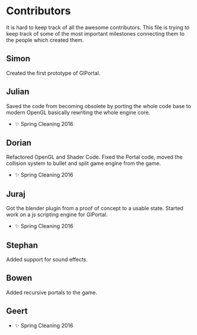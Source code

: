 # Contributors
It is hard to keep track of all the awesome contributors. This file is trying to keep track of some of the most important milestones connecting them to the people which created them.
## Simon
Created the first prototype of GlPortal.
## Julian
Saved the code from becoming obsolete by porting the whole code base to modern OpenGL basically rewriting the whole engine core.
- :sparkles: Spring Cleaning 2016

## Dorian
Refactored OpenGL and Shader Code. Fixed the Portal code, moved the collision system to bullet and split game engine from the game.
- :sparkles: Spring Cleaning 2016

## Juraj 
Got the blender plugin from a proof of concept to a usable state. Started work on a js scripting engine for GlPortal.
- :sparkles: Spring Cleaning 2016

## Stephan
Added support for sound effects.
## Bowen
Added recursive portals to the game.

## Geert
- :sparkles: Spring Cleaning 2016
